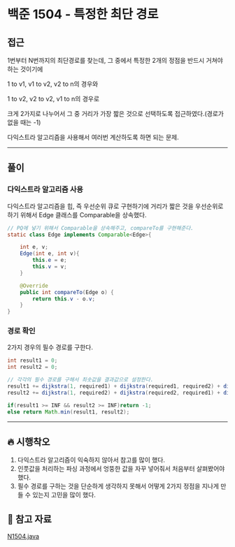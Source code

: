 # 백준 1504 - 특정한 최단 경로

## 접근

1번부터 N번까지의 최단경로를 찾는데, 그 중에서 특정한 2개의 정점을 반드시 거쳐야 하는 것이기에 

1 to v1, v1 to v2, v2 to n의 경우와

1 to v2, v2 to v2, v1 to n의 경우로

크게 2가지로 나누어서 그 중 거리가 가장 짧은 것으로 선택하도록 접근하였다.(경로가 없을 때는 -1)

다익스트라 알고리즘을 사용해서 여러번 계산하도록 하면 되는 문제. 


---
## 풀이

### 다익스트라 알고리즘 사용

다익스트라 알고리즘을 힙, 즉 우선순위 큐로 구현하기에 거리가 짧은 것을 우선순위로 하기 위해서 Edge 클래스를 Comparable을 상속했다.

```java
// PQ에 넣기 위해서 Comparable을 상속해주고, compareTo를 구현해준다.
static class Edge implements Comparable<Edge>{

    int e, v;
    Edge(int e, int v){
        this.e = e;
        this.v = v;
    }

    @Override
    public int compareTo(Edge o) {
        return this.v - o.v;
    }
}
```

### 경로 확인

2가지 경우의 필수 경로를 구한다.

```java
int result1 = 0;
int result2 = 0;

// 각각의 필수 경로를 구해서 최솟값을 결과값으로 설정한다.
result1 += dijkstra(1, required1) + dijkstra(required1, required2) + dijkstra(required2, n);
result2 += dijkstra(1, required2) + dijkstra(required2, required1) + dijkstra(required1, n);

if(result1 >= INF && result2 >= INF)return -1;
else return Math.min(result1, result2);
```
--- 
## 🔥 시행착오

1. 다익스트라 알고리즘이 익숙하지 않아서 참고를 많이 했다.
2. 인풋값을 처리하는 파싱 과정에서 엉뚱한 값을 자꾸 넣어줘서 처음부터 살펴봤어야 했다.
3. 필수 경로를 구하는 것을 단순하게 생각하지 못해서 어떻게 2가지 정점을 지나게 만들 수 있는지 고민을 많이 했다. 




## 💌 참고 자료

[N1504.java](https://github.com/Rurril/Problem-Solving/blob/Test/Problem-Solving/PS/ShortestPath/N1504.java)


